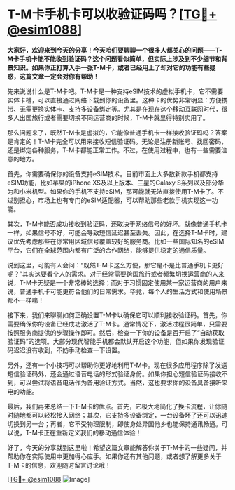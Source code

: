 # T-M卡手机卡可以收验证码吗？[[TG💪+ @esim1088](https://t.me/s/esim1088)]

**大家好，欢迎来到今天的分享！今天咱们要聊聊一个很多人都关心的问题——T-M卡手机卡能不能收到验证码？这个问题看似简单，但实际上涉及到不少细节和背景知识。如果你正打算入手一张T-M卡，或者已经用上了却对它的功能有些疑惑，这篇文章一定会对你有帮助！**

先来说说什么是T-M卡吧。T-M卡是一种支持eSIM技术的虚拟手机卡，它不需要实体卡槽，可以直接通过网络下载到你的设备里。这种卡的优势非常明显：方便携带、无需更换实体卡、支持多设备绑定等。尤其是在现在这个移动互联网时代，很多人出国旅行或者需要切换不同运营商的时候，T-M卡就显得特别实用了。

那么问题来了，既然T-M卡是虚拟的，它能像普通手机卡一样接收验证码吗？答案是肯定的！T-M卡完全可以用来接收短信验证码。无论是注册新账号、找回密码，还是绑定各种服务，T-M卡都能正常工作。不过，在使用过程中，也有一些需要注意的地方。

首先，你需要确保你的设备支持eSIM技术。目前市面上大多数新款手机都支持eSIM功能，比如苹果的iPhone XS及以上版本、三星的Galaxy S系列以及部分华为和小米机型。如果你的手机不支持eSIM，那可能就无法直接使用T-M卡了。不过别担心，市场上也有专门的eSIM适配器，可以帮助那些老款手机实现这一功能。

其次，T-M卡能否成功接收到验证码，还取决于网络信号的好坏。就像普通手机卡一样，如果信号不好，可能会导致短信延迟甚至丢失。因此，在选择T-M卡时，建议优先考虑那些在你常用区域信号覆盖较好的服务商。比如一些国际知名的eSIM平台，它们在全球范围内都有广泛的合作网络，能够提供稳定的通信质量。

说到这里，可能有人会问：“既然T-M卡这么方便，那它是不是比普通手机卡更好呢？”其实这要看个人的需求。对于经常需要跨国旅行或者频繁切换运营商的人来说，T-M卡无疑是一个非常棒的选择；而对于习惯固定使用某一家运营商的用户来说，普通手机卡可能更符合他们的日常需求。毕竟，每个人的生活方式和使用场景都不一样嘛！

接下来，我们来聊聊如何正确设置T-M卡以确保它可以顺利接收验证码。首先，你需要确保你的设备已经成功激活了T-M卡。通常情况下，激活过程很简单，只需要按照服务商提供的步骤操作即可。然后，检查一下你的设备是否开启了“自动获取验证码”的选项。大部分现代智能手机都会默认开启这个功能，但如果你发现验证码迟迟没有收到，不妨手动检查一下设置。

另外，还有一个小技巧可以帮助你更好地利用T-M卡。现在很多应用程序除了发送短信验证码外，还会通过语音电话的形式验证身份。如果你担心短信验证码接收不到，可以尝试将语音电话作为备用验证方式。当然，这也要求你的设备具备接听来电的功能。

最后，我们再来总结一下T-M卡的优点。首先，它极大地简化了换卡流程，让你随时随地都可以轻松接入网络；其次，它支持多设备绑定，一台设备坏了还可以迅速切换到另一台；再者，它不受物理限制，即使身处异国他乡也能保持通讯畅通。可以说，T-M卡正在重新定义我们的移动通信体验！

好了，今天的分享就到这里啦！希望这篇文章能解答你关于T-M卡的一些疑问，并帮助你在实际使用中更加得心应手。如果你还有其他问题，或者想了解更多关于T-M卡的信息，欢迎随时留言讨论哦！

[[TG💪+ @esim1088](https://t.me/s/esim1088) ![Image](https://i.postimg.cc/4NQfJmqS/Snipaste-2025-05-13-00-14-12.png)]